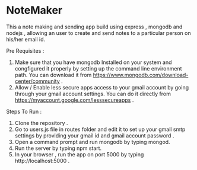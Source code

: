# NoteMaker
This a note making and sending app build  using express , mongodb and nodejs , allowing an user to create and send notes to a particular person on his/her email id. 


Pre Requisites :
1. Make sure that you have mongodb Installed on your system and congfigured it properly by setting up the command line environment path. You can download it from https://www.mongodb.com/download-center/community .
2. Allow / Enable less secure apps access to your gmail account by going through your gmail account settings. You can do it directly from https://myaccount.google.com/lesssecureapps .

Steps To Run :
1. Clone the repository .
2. Go to users.js file in routes folder and edit it to set up your gmail smtp settings by providing your gmail id and gmail account password .
3. Open a command prompt and run mongodb by typing mongod.
4. Run the server by typing npm start.
5. In your browser , run the app on port 5000 by typing http://localhost:5000 .
